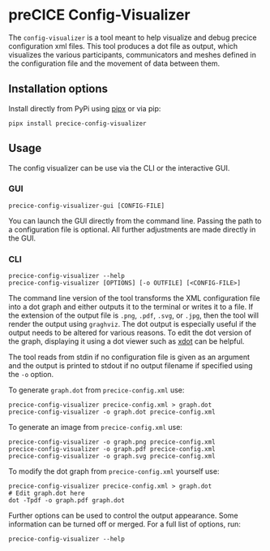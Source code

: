 # preCICE Config-Visualizer

The `config-visualizer` is a tool meant to help visualize and debug precice configuration xml files. This tool produces a dot file as output, which visualizes the various participants, communicators and meshes defined in the configuration file and the movement of data between them.

## Installation options

Install directly from PyPi using [pipx](https://pipx.pypa.io/stable/) or via pip:

```
pipx install precice-config-visualizer
```

## Usage

The config visualizer can be use via the CLI or the interactive GUI.

### GUI

```
precice-config-visualizer-gui [CONFIG-FILE]
```

You can launch the GUI directly from the command line.
Passing the path to a configuration file is optional.
All further adjustments are made directly in the GUI.

### CLI

```
precice-config-visualizer --help
precice-config-visualizer [OPTIONS] [-o OUTFILE] [<CONFIG-FILE>]
```

The command line version of the tool transforms the XML configuration file into a dot graph and either outputs it to the terminal or writes it to a file.
If the extension of the output file is `.png`, `.pdf`, `.svg`, or `.jpg`, then the tool will render the output using `graghviz`.
The dot output is especially useful if the output needs to be altered for various reasons.
To edit the dot version of the graph, displaying it using a dot viewer such as [xdot](https://pypi.org/project/xdot/) can be helpful.

The tool reads from stdin if no configuration file is given as an argument and the output is printed to stdout if no output filename if specified using the `-o` option.

To generate `graph.dot` from `precice-config.xml` use:

```
precice-config-visualizer precice-config.xml > graph.dot
precice-config-visualizer -o graph.dot precice-config.xml
```

To generate an image from `precice-config.xml` use:

```
precice-config-visualizer -o graph.png precice-config.xml
precice-config-visualizer -o graph.pdf precice-config.xml
precice-config-visualizer -o graph.svg precice-config.xml
```

To modify the dot graph from `precice-config.xml` yourself use:

```
precice-config-visualizer precice-config.xml > graph.dot
# Edit graph.dot here
dot -Tpdf -o graph.pdf graph.dot
```

Further options can be used to control the output appearance. Some information can be turned off or merged.
For a full list of options, run:

```
precice-config-visualizer --help
```
